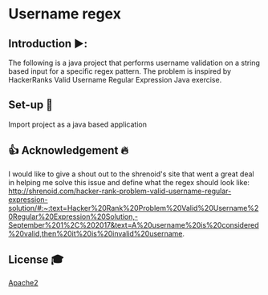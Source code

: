# Username regex

## Introduction  ▶️:
The following is a java project that performs username validation on a string based input for a specific regex pattern. The problem is inspired by HackerRanks Valid Username Regular Expression Java exercise.

## Set-up 💾
Import project as a java based application

## :thumbsup: Acknowledgement :fire:
I would like to give a shout out to the shrenoid's site that went a great deal in helping me solve this issue and define what the regex should look like: http://shrenoid.com/hacker-rank-problem-valid-username-regular-expression-solution/#:~:text=Hacker%20Rank%20Problem%20Valid%20Username%20Regular%20Expression%20Solution,-September%201%2C%202017&text=A%20username%20is%20considered%20valid,then%20it%20is%20invalid%20username.

## License 🎓
[Apache2](https://www.apache.org/licenses/LICENSE-2.0)
